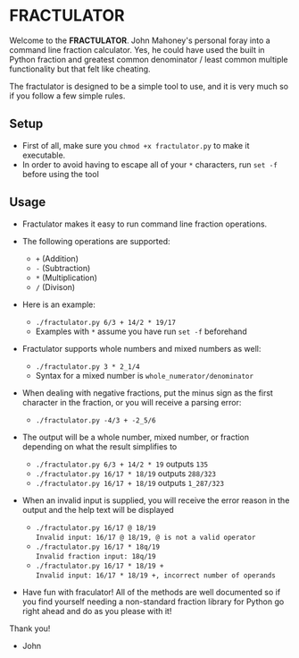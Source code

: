 # FRACTULATOR
Welcome to the **FRACTULATOR**. John Mahoney's personal foray into a command line fraction calculator.
Yes, he could have used the built in Python fraction and greatest common denominator / least common multiple functionality but that felt like cheating.
  
The fractulator is designed to be a simple tool to use, and it is very much so if you follow a few simple rules.

## Setup
* First of all, make sure you `chmod +x fractulator.py` to make it executable.  
* In order to avoid having to escape all of your `*` characters, run `set -f` before using the tool

## Usage 
* Fractulator makes it easy to run command line fraction operations.
* The following operations are supported:
  * `+` (Addition)
  * `-` (Subtraction)
  * `*` (Multiplication)
  * `/` (Divison)  
* Here is an example:
    * `./fractulator.py 6/3 + 14/2 * 19/17`
    * Examples with `*` assume you have run `set -f` beforehand
    
* Fractulator supports whole numbers and mixed numbers as well:
    * `./fractulator.py 3 * 2_1/4`
    * Syntax for a mixed number is `whole_numerator/denominator`
    
* When dealing with negative fractions, put the minus sign as the first character in the fraction, or you will receive a parsing error:
    * `./fractulator.py -4/3 + -2_5/6`

* The output will be a whole number, mixed number, or fraction depending on what the result simplifies to
    * `./fractulator.py 6/3 + 14/2 * 19` outputs `135`
    * `./fractulator.py 16/17 * 18/19` outputs `288/323`
    * `./fractulator.py 16/17 + 18/19` outputs `1_287/323`

* When an invalid input is supplied, you will receive the error reason in the output and the help text will be displayed
    * `./fractulator.py 16/17 @ 18/19`  
`Invalid input: 16/17 @ 18/19, @ is not a valid operator`
    * `./fractulator.py 16/17 * 18q/19`  
      `Invalid fraction input: 18q/19`
    * `./fractulator.py 16/17 * 18/19 +`  
      `Invalid input: 16/17 * 18/19 +, incorrect number of operands `
      
* Have fun with fraculator! All of the methods are well documented so if you find yourself needing a non-standard 
  fraction library for Python go right ahead and do as you please with it!
  
Thank you!
- John
